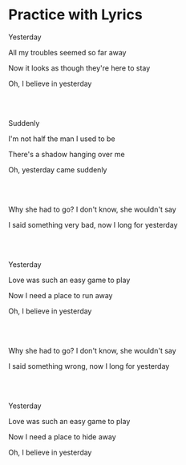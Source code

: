 # Practice with Lyrics

Yesterday

All my troubles seemed so far away

Now it looks as though they're here to stay

Oh, I believe in yesterday

<br><br>

Suddenly

I'm not half the man I used to be

There's a shadow hanging over me

Oh, yesterday came suddenly


<br><br>


Why she had to go? I don't know, she wouldn't say

I said something very bad, now I long for yesterday


<br><br>

Yesterday

Love was such an easy game to play

Now I need a place to run away

Oh, I believe in yesterday


<br><br>

Why she had to go? I don't know, she wouldn't say

I said something wrong, now I long for yesterday

<br><br>


Yesterday

Love was such an easy game to play

Now I need a place to hide away

Oh, I believe in yesterday

